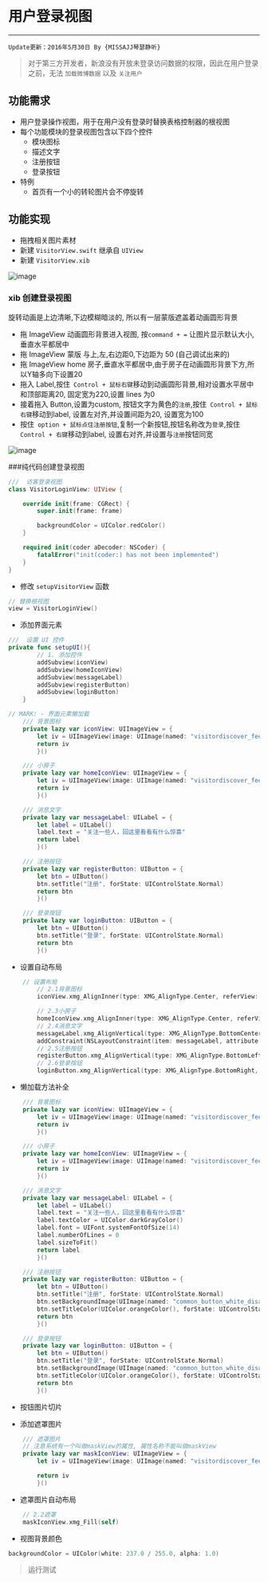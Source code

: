 # 用户登录视图
---
```objc
Update更新：2016年5月30日 By {MISSAJJ琴瑟静听} 
```
> 对于第三方开发者，新浪没有开放未登录访问数据的权限，因此在用户登录之前，无法 `加载微博数据` 以及 `关注用户`

## 功能需求

* 用户登录操作视图，用于在用户没有登录时替换表格控制器的根视图
* 每个功能模块的登录视图包含以下四个控件
    * 模块图标
    * 描述文字
    * 注册按钮
    * 登录按钮
* 特例
    * 首页有一个小的转轮图片会不停旋转

## 功能实现

* 拖拽相关图片素材
* 新建 `VisitorView.swift` 继承自 `UIView`
* 新建 `VisitorView.xib`

![image](images/未登录界面截图/创建VisitorView.png)

### xib 创建登录视图

旋转动画是上边清晰,下边模糊暗淡的, 所以有一层蒙版遮盖着动画圆形背景
- 拖 ImageView 动画圆形背景进入视图, 按`command + =` 让图片显示默认大小,垂直水平都居中
- 拖 ImageView 蒙版 与上,左,右边距0,下边距为 50 (自己调试出来的)
- 拖 ImageView home 房子,垂直水平都居中,由于房子在动画圆形背景下方,所以Y轴多向下设置20
- 拖入 Label,按住` Control + 鼠标右键`移动到动画圆形背景,相对设置水平居中和顶部距离20, 固定宽为220,设置 lines 为0 
- 接着拖入 Button,设置为custom, 按钮文字为黄色的`注册`,按住` Control + 鼠标右键`移动到label, 设置左对齐,并设置间距为20, 设置宽为100
- 按住` option + 鼠标点住注册按钮`,复制一个新按钮,按钮名称改为`登录`,按住` Control + 右键`移动到label, 设置右对齐,并设置与`注册`按钮同宽

![image](VisitorViewXib视图.png)


###纯代码创建登录视图
```swift
///  访客登录视图
class VisitorLoginView: UIView {

    override init(frame: CGRect) {
        super.init(frame: frame)

        backgroundColor = UIColor.redColor()
    }

    required init(coder aDecoder: NSCoder) {
        fatalError("init(coder:) has not been implemented")
    }
}
```

* 修改 `setupVisitorView` 函数

```swift
// 替换根视图
view = VisitorLoginView()
```

* 添加界面元素

```swift
///  设置 UI 控件
private func setupUI(){
        // 1. 添加控件
        addSubview(iconView)
        addSubview(homeIconView)
        addSubview(messageLabel)
        addSubview(registerButton)
        addSubview(loginButton)
    }

// MARK: - 界面元素懒加载
    /// 背景图标
    private lazy var iconView: UIImageView = {
        let iv = UIImageView(image: UIImage(named: "visitordiscover_feed_image_smallicon"))
        return iv
        }()

    /// 小房子
    private lazy var homeIconView: UIImageView = {
        let iv = UIImageView(image: UIImage(named: "visitordiscover_feed_image_house"))
        return iv
        }()

    /// 消息文字
    private lazy var messageLabel: UILabel = {
        let label = UILabel()
        label.text = "关注一些人，回这里看看有什么惊喜"
        return label
        }()

    /// 注册按钮
    private lazy var registerButton: UIButton = {
        let btn = UIButton()
        btn.setTitle("注册", forState: UIControlState.Normal)
        return btn
        }()

    /// 登录按钮
    private lazy var loginButton: UIButton = {
        let btn = UIButton()
        btn.setTitle("登录", forState: UIControlState.Normal)
        return btn
        }()
```

* 设置自动布局

```swift
    // 设置布局
        // 2.1背景图标
        iconView.xmg_AlignInner(type: XMG_AlignType.Center, referView: self, size: nil)

        // 2.3小房子
        homeIconView.xmg_AlignInner(type: XMG_AlignType.Center, referView: self, size: nil)
        // 2.4消息文字
        messageLabel.xmg_AlignVertical(type: XMG_AlignType.BottomCenter, referView: iconView, size: nil)
        addConstraint(NSLayoutConstraint(item: messageLabel, attribute: NSLayoutAttribute.Width, relatedBy: NSLayoutRelation.Equal, toItem: nil, attribute: NSLayoutAttribute.NotAnAttribute, multiplier: 1.0, constant: 224))
        // 2.5注册按钮
        registerButton.xmg_AlignVertical(type: XMG_AlignType.BottomLeft, referView: messageLabel, size: CGSize(width: 100, height: 35), offset: CGPoint(x: 0, y: 20))
        // 2.6登录按钮
        loginButton.xmg_AlignVertical(type: XMG_AlignType.BottomRight, referView: messageLabel, size: CGSize(width: 100, height: 35), offset: CGPoint(x: 0, y: 20))
```

* 懒加载方法补全

```swift
    /// 背景图标
    private lazy var iconView: UIImageView = {
        let iv = UIImageView(image: UIImage(named: "visitordiscover_feed_image_smallicon"))
        return iv
        }()

    /// 小房子
    private lazy var homeIconView: UIImageView = {
        let iv = UIImageView(image: UIImage(named: "visitordiscover_feed_image_house"))
        return iv
        }()

    /// 消息文字
    private lazy var messageLabel: UILabel = {
        let label = UILabel()
        label.text = "关注一些人，回这里看看有什么惊喜"
        label.textColor = UIColor.darkGrayColor()
        label.font = UIFont.systemFontOfSize(14)
        label.numberOfLines = 0
        label.sizeToFit()
        return label
        }()

    /// 注册按钮
    private lazy var registerButton: UIButton = {
        let btn = UIButton()
        btn.setTitle("注册", forState: UIControlState.Normal)
        btn.setBackgroundImage(UIImage(named: "common_button_white_disable"), forState: UIControlState.Normal)
        btn.setTitleColor(UIColor.orangeColor(), forState: UIControlState.Normal)
        return btn
        }()

    /// 登录按钮
    private lazy var loginButton: UIButton = {
        let btn = UIButton()
        btn.setTitle("登录", forState: UIControlState.Normal)
        btn.setBackgroundImage(UIImage(named: "common_button_white_disable"), forState: UIControlState.Normal)
        btn.setTitleColor(UIColor.orangeColor(), forState: UIControlState.Normal)
        return btn
        }()
```

* 按钮图片切片

* 添加遮罩图片

```swift
    /// 遮罩图片
    // 注意系统有一个叫做maskView的属性, 属性名称不能叫做maskView
    private lazy var maskIconView: UIImageView = {
        let iv = UIImageView(image: UIImage(named: "visitordiscover_feed_mask_smallicon"))

        return iv
        }()
```

* 遮罩图片自动布局

```swift
    // 2.2遮罩
    maskIconView.xmg_Fill(self)
```

* 视图背景颜色

```swift
backgroundColor = UIColor(white: 237.0 / 255.0, alpha: 1.0)
```

> 运行测试
